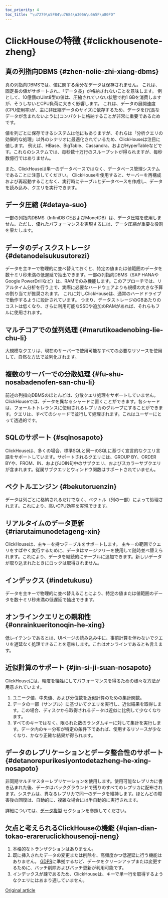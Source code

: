 ```yaml
---
toc_priority: 4
toc_title: "\u7279\u5FB4\u7684\u306A\u6A5F\u80FD"
---
```


# ClickHouseの特徴 {#clickhousenote-zheng}

## 真の列指向DBMS {#zhen-nolie-zhi-xiang-dbms}

真の列指向DBMSでは、値に関する余分なデータは保存されません。 これは、固定長の値がサポートされ、「データ長」が格納されないことを意味します。 例として、10億個のUInt8型の値は、圧縮されていない状態で約1 GBを消費しますが、そうしないとCPU負荷に大きく影響します。 これは、データの展開速度(CPU使用率)が、主に非圧縮データのサイズに依存するため、データを(冗長なデータが含まれないように)コンパクトに格納することが非常に重要であるためです。

値を列ごとに保存できるシステムは他にもありますが、それらは「分析クエリの効果的な処理」以外のシナリオに最適化されているため、ClickHouseは注目に値します。 例えば、HBase、BigTable、Cassandra、およびHyperTableなどです。これらのシステムでは、毎秒数十万行のスループットが得られますが、毎秒数億行ではありません。

また、ClickHouseは単一のデータベースではなく、データベース管理システムであることに注意してください。 ClickHouseを使用すると、サーバーを再構成および再起動することなく、実行時にテーブルとデータベースを作成し、データを読み込み、クエリを実行できます。

## データ圧縮 {#detaya-suo}

一部の列指向DBMS（InfiniDB CEおよびMonetDB）は、データ圧縮を使用しません。ただし、優れたパフォーマンスを実現するには、データ圧縮が重要な役割を果たします。

## データのディスクストレージ {#detanodeisukusutorezi}

データを主キーで物理的に並べ替えておくと、特定の値または値範囲のデータを数十ミリ秒未満の低遅延で抽出できます。一部の列指向DBMS（SAP HANAやGoogle PowerDrillなど）は、RAMでのみ機能します。このアプローチでは、リアルタイム分析を行う上で、実際に必要なハードウェアよりも規模の大きな予算の割り当てが推奨されます。 これに対しClickHouseは、通常のハードドライブで動作するように設計されています。 つまり、データストレージのGBあたりのコストは低くなり、さらに利用可能なSSDや追加のRAMがあれば、それらもフルに使用されます。

## マルチコアでの並列処理 {#marutikoadenobing-lie-chu-li}

大規模なクエリは、現在のサーバーで使用可能なすべての必要なリソースを使用して、自然な方法で並列化されます。

## 複数のサーバーでの分散処理 {#fu-shu-nosabadenofen-san-chu-li}

前述の列指向DBMSのほとんどは、分散クエリ処理をサポートしていません。 ClickHouseでは、データを異なるシャードに置くことができます。各シャードは、フォールトトレランスに使用されるレプリカのグループにすることができます。クエリは、すべてのシャードで並行して処理されます。これはユーザーにとって透過的です。

## SQLのサポート {#sqlnosapoto}

ClickHouseは、多くの場合、標準SQLと同一のSQLに基づく宣言的なクエリ言語をサポートしています。サポートされるクエリには、GROUP BY、ORDER BYや、FROM、IN、およびJOIN句中のサブクエリ、およびスカラーサブクエリが含まれます。従属サブクエリとウィンドウ関数はサポートされていません。

## ベクトルエンジン {#bekutoruenzin}

データは列ごとに格納されるだけでなく、ベクトル（列の一部）によって処理されます。これにより、高いCPU効率を実現できます。

## リアルタイムのデータ更新 {#riarutaimunodetageng-xin}

ClickHouseは、主キーを持つテーブルをサポートします。 主キーの範囲でクエリをすばやく実行するために、データはマージツリーを使用して随時並べ替えられます。これにより、データを継続的にテーブルに追加できます。新しいデータが取り込まれたときにロックは取得されません。

## インデックス {#indetukusu}

データを主キーで物理的に並べ替えることにより、特定の値または値範囲のデータを数十ミリ秒未満の低遅延で抽出できます。

## オンラインクエリとの親和性 {#onrainkueritonoqin-he-xing}

低レイテンシであるとは、UIページの読み込み中に、事前計算を伴わないでクエリを遅延なく処理できることを意味します。これはオンラインであるとも言えます。

## 近似計算のサポート {#jin-si-ji-suan-nosapoto}

ClickHouseには、精度を犠牲にしてパフォーマンスを得るための様々な方法が用意されています。

1.  ユニーク値、中央値、および分位数を近似計算のための集計関数。
2.  データの一部（サンプル）に基づいてクエリを実行し、近似結果を取得します。この場合、ディスクから取得されるデータは近似に比例して少なくなります。
3.  すべてのキーではなく、限られた数のランダムキーに対して集計を実行します。データ内のキー分布が特定の条件下であれば、使用するリソースが少なくなり、かなり正確な結果が得られます。

## データのレプリケーションとデータ整合性のサポート {#detanorepurikesiyontodetazheng-he-xing-nosapoto}

非同期マルチマスターレプリケーションを使用します。使用可能なレプリカに書き込まれた後、データはバックグラウンドで残りのすべてのレプリカに配布されます。システムは、異なるレプリカで同一のデータを維持します。ほとんどの障害後の回復は、自動的に、複雑な場合には半自動的に実行されます。

詳細については、[データ複製](../engines/table-engines/mergetree-family/replication.md) セクションを参照してください。

## 欠点と考えられるClickHouseの機能 {#qian-dian-tokao-erareruclickhousenoji-neng}

1.  本格的なトランザクションはありません。
2.  既に挿入されたデータの変更または削除を、高頻度かつ低遅延に行う機能はありません。 [GDPR](https://gdpr-info.eu)に準拠するなど、データをクリーンアップまたは変更するために、バッチ削除およびバッチ更新が利用可能です。
3.  インデックスが疎であるため、ClickHouseは、キーで単一行を取得するようなクエリにはあまり適していません。

[Original article](https://clickhouse.com/docs/en/introduction/distinctive_features/) <!--hide-->
